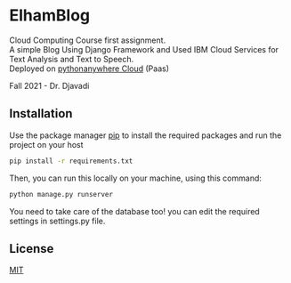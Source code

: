 # ElhamBlog

Cloud Computing Course first assignment.<br>
A simple Blog Using Django Framework and Used IBM Cloud Services for Text Analysis and Text to Speech.<br>
Deployed on [pythonanywhere Cloud](https://elham99.pythonanywhere.com/) (Paas)

Fall 2021 - Dr. Djavadi

## Installation

Use the package manager [pip](https://pip.pypa.io/en/stable/) to install the required packages and run the project on your host

```bash
pip install -r requirements.txt
```

Then, you can run this locally on your machine, using this command:
```bash
python manage.py runserver
```

You need to take care of the database too! you can edit the required settings in settings.py file.


## License
[MIT](https://choosealicense.com/licenses/mit/)
